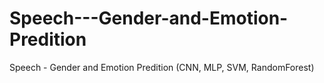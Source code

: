 # Speech---Gender-and-Emotion-Predition
Speech - Gender and Emotion Predition (CNN, MLP, SVM, RandomForest)

